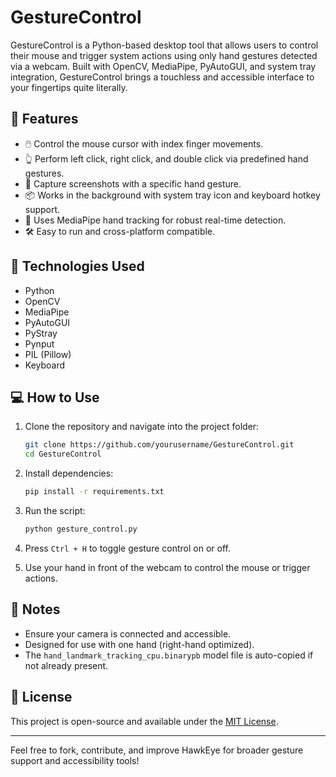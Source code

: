 # GestureControl
GestureControl is a Python-based desktop tool that allows users to control their mouse and trigger system actions using only hand gestures detected via a webcam. Built with OpenCV, MediaPipe, PyAutoGUI, and system tray integration, GestureControl brings a touchless and accessible interface to your fingertips quite literally. 



## 🚀 Features

* 🖱️ Control the mouse cursor with index finger movements.
* 👆 Perform left click, right click, and double click via predefined hand gestures.
* 📸 Capture screenshots with a specific hand gesture.
* 📦 Works in the background with system tray icon and keyboard hotkey support.
* 🧠 Uses MediaPipe hand tracking for robust real-time detection.
* 🛠️ Easy to run and cross-platform compatible.

## 🧰 Technologies Used

* Python
* OpenCV
* MediaPipe
* PyAutoGUI
* PyStray
* Pynput
* PIL (Pillow)
* Keyboard

## 💻 How to Use

1. Clone the repository and navigate into the project folder:

   ```bash
   git clone https://github.com/yourusername/GestureControl.git
   cd GestureControl
   ```

2. Install dependencies:

   ```bash
   pip install -r requirements.txt
   ```

3. Run the script:

   ```bash
   python gesture_control.py
   ```

4. Press `Ctrl + H` to toggle gesture control on or off.

5. Use your hand in front of the webcam to control the mouse or trigger actions.

## 📝 Notes

* Ensure your camera is connected and accessible.
* Designed for use with one hand (right-hand optimized).
* The `hand_landmark_tracking_cpu.binarypb` model file is auto-copied if not already present.

## 📄 License

This project is open-source and available under the [MIT License](LICENSE).

---

Feel free to fork, contribute, and improve HawkEye for broader gesture support and accessibility tools!
